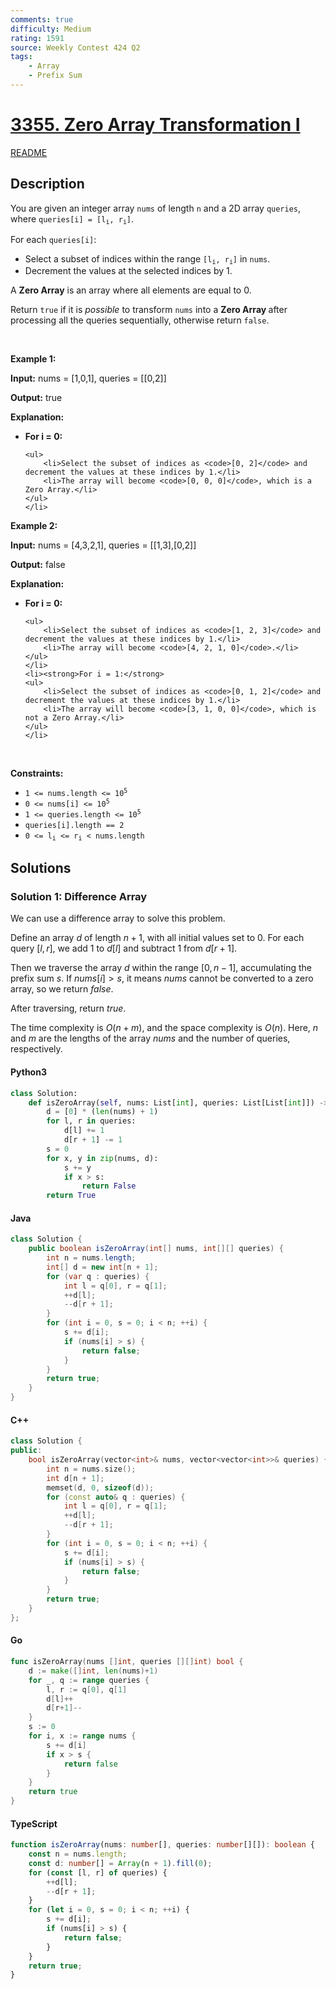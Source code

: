 ```yaml
---
comments: true
difficulty: Medium
rating: 1591
source: Weekly Contest 424 Q2
tags:
    - Array
    - Prefix Sum
---
```


<!-- problem:start -->

# [3355. Zero Array Transformation I](https://leetcode.com/problems/zero-array-transformation-i)

[README](/solution/3300-3399/3355.Zero%20Array%20Transformation%20I/README.md)

## Description

<!-- description:start -->

<p>You are given an integer array <code>nums</code> of length <code>n</code> and a 2D array <code>queries</code>, where <code>queries[i] = [l<sub>i</sub>, r<sub>i</sub>]</code>.</p>

<p>For each <code>queries[i]</code>:</p>

<ul>
	<li>Select a <span data-keyword="subset">subset</span> of indices within the range <code>[l<sub>i</sub>, r<sub>i</sub>]</code> in <code>nums</code>.</li>
	<li>Decrement the values at the selected indices by 1.</li>
</ul>

<p>A <strong>Zero Array</strong> is an array where all elements are equal to 0.</p>

<p>Return <code>true</code> if it is <em>possible</em> to transform <code>nums</code> into a <strong>Zero Array </strong>after processing all the queries sequentially, otherwise return <code>false</code>.</p>

<p>&nbsp;</p>
<p><strong class="example">Example 1:</strong></p>

<div class="example-block">
<p><strong>Input:</strong> <span class="example-io">nums = [1,0,1], queries = [[0,2]]</span></p>

<p><strong>Output:</strong> <span class="example-io">true</span></p>

<p><strong>Explanation:</strong></p>

<ul>
	<li><strong>For i = 0:</strong>

    <ul>
    	<li>Select the subset of indices as <code>[0, 2]</code> and decrement the values at these indices by 1.</li>
    	<li>The array will become <code>[0, 0, 0]</code>, which is a Zero Array.</li>
    </ul>
    </li>

</ul>
</div>

<p><strong class="example">Example 2:</strong></p>

<div class="example-block">
<p><strong>Input:</strong> <span class="example-io">nums = [4,3,2,1], queries = [[1,3],[0,2]]</span></p>

<p><strong>Output:</strong> <span class="example-io">false</span></p>

<p><strong>Explanation:</strong></p>

<ul>
	<li><strong>For i = 0:</strong>

    <ul>
    	<li>Select the subset of indices as <code>[1, 2, 3]</code> and decrement the values at these indices by 1.</li>
    	<li>The array will become <code>[4, 2, 1, 0]</code>.</li>
    </ul>
    </li>
    <li><strong>For i = 1:</strong>
    <ul>
    	<li>Select the subset of indices as <code>[0, 1, 2]</code> and decrement the values at these indices by 1.</li>
    	<li>The array will become <code>[3, 1, 0, 0]</code>, which is not a Zero Array.</li>
    </ul>
    </li>

</ul>
</div>

<p>&nbsp;</p>
<p><strong>Constraints:</strong></p>

<ul>
	<li><code>1 &lt;= nums.length &lt;= 10<sup>5</sup></code></li>
	<li><code>0 &lt;= nums[i] &lt;= 10<sup>5</sup></code></li>
	<li><code>1 &lt;= queries.length &lt;= 10<sup>5</sup></code></li>
	<li><code>queries[i].length == 2</code></li>
	<li><code>0 &lt;= l<sub>i</sub> &lt;= r<sub>i</sub> &lt; nums.length</code></li>
</ul>

<!-- description:end -->

## Solutions

<!-- solution:start -->

### Solution 1: Difference Array

We can use a difference array to solve this problem.

Define an array $d$ of length $n + 1$, with all initial values set to $0$. For each query $[l, r]$, we add $1$ to $d[l]$ and subtract $1$ from $d[r + 1]$.

Then we traverse the array $d$ within the range $[0, n - 1]$, accumulating the prefix sum $s$. If $\textit{nums}[i] > s$, it means $\textit{nums}$ cannot be converted to a zero array, so we return $\textit{false}$.

After traversing, return $\textit{true}$.

The time complexity is $O(n + m)$, and the space complexity is $O(n)$. Here, $n$ and $m$ are the lengths of the array $\textit{nums}$ and the number of queries, respectively.

<!-- tabs:start -->

#### Python3

```python
class Solution:
    def isZeroArray(self, nums: List[int], queries: List[List[int]]) -> bool:
        d = [0] * (len(nums) + 1)
        for l, r in queries:
            d[l] += 1
            d[r + 1] -= 1
        s = 0
        for x, y in zip(nums, d):
            s += y
            if x > s:
                return False
        return True
```

#### Java

```java
class Solution {
    public boolean isZeroArray(int[] nums, int[][] queries) {
        int n = nums.length;
        int[] d = new int[n + 1];
        for (var q : queries) {
            int l = q[0], r = q[1];
            ++d[l];
            --d[r + 1];
        }
        for (int i = 0, s = 0; i < n; ++i) {
            s += d[i];
            if (nums[i] > s) {
                return false;
            }
        }
        return true;
    }
}
```

#### C++

```cpp
class Solution {
public:
    bool isZeroArray(vector<int>& nums, vector<vector<int>>& queries) {
        int n = nums.size();
        int d[n + 1];
        memset(d, 0, sizeof(d));
        for (const auto& q : queries) {
            int l = q[0], r = q[1];
            ++d[l];
            --d[r + 1];
        }
        for (int i = 0, s = 0; i < n; ++i) {
            s += d[i];
            if (nums[i] > s) {
                return false;
            }
        }
        return true;
    }
};
```

#### Go

```go
func isZeroArray(nums []int, queries [][]int) bool {
	d := make([]int, len(nums)+1)
	for _, q := range queries {
		l, r := q[0], q[1]
		d[l]++
		d[r+1]--
	}
	s := 0
	for i, x := range nums {
		s += d[i]
		if x > s {
			return false
		}
	}
	return true
}
```

#### TypeScript

```ts
function isZeroArray(nums: number[], queries: number[][]): boolean {
    const n = nums.length;
    const d: number[] = Array(n + 1).fill(0);
    for (const [l, r] of queries) {
        ++d[l];
        --d[r + 1];
    }
    for (let i = 0, s = 0; i < n; ++i) {
        s += d[i];
        if (nums[i] > s) {
            return false;
        }
    }
    return true;
}
```

<!-- tabs:end -->

<!-- solution:end -->

<!-- problem:end -->
